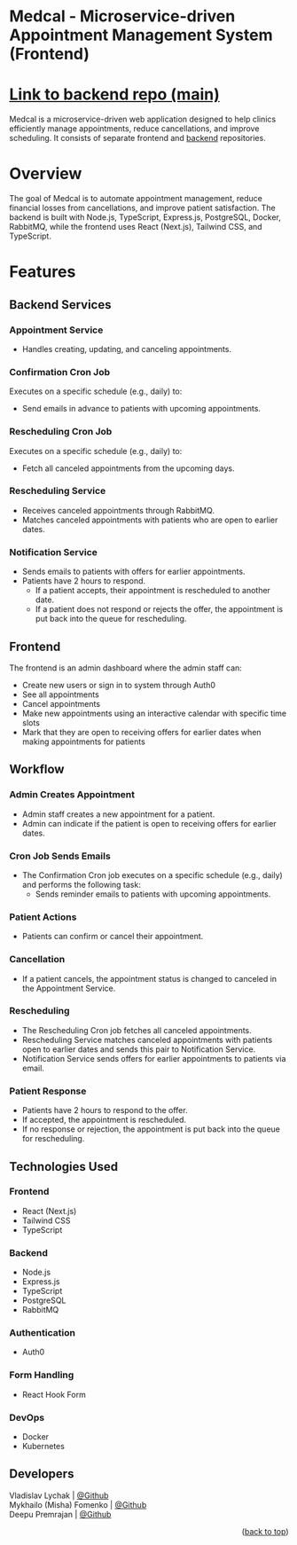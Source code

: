 # Medcal - Microservice-driven Appointment Management System (Frontend)

# [Link to backend repo (main)](https://github.com/hackademic-io/medcal-backend)

Medcal is a microservice-driven web application designed to help clinics efficiently manage appointments, reduce cancellations, and improve scheduling. It consists of separate frontend and [backend](https://github.com/hackademic-io/medcal-backend) repositories.

# Overview

The goal of Medcal is to automate appointment management, reduce financial losses from cancellations, and improve patient satisfaction. The backend is built with Node.js, TypeScript, Express.js, PostgreSQL, Docker, RabbitMQ, while the frontend uses React (Next.js), Tailwind CSS, and TypeScript.

# Features

## Backend Services

### Appointment Service

- Handles creating, updating, and canceling appointments.

### Confirmation Cron Job

Executes on a specific schedule (e.g., daily) to:

- Send emails in advance to patients with upcoming appointments.

### Rescheduling Cron Job

Executes on a specific schedule (e.g., daily) to:

- Fetch all canceled appointments from the upcoming days.

### Rescheduling Service

- Receives canceled appointments through RabbitMQ.
- Matches canceled appointments with patients who are open to earlier dates.

### Notification Service

- Sends emails to patients with offers for earlier appointments.
- Patients have 2 hours to respond.
  - If a patient accepts, their appointment is rescheduled to another date.
  - If a patient does not respond or rejects the offer, the appointment is put back into the queue for rescheduling.

## Frontend

The frontend is an admin dashboard where the admin staff can:

- Create new users or sign in to system through Auth0
- See all appointments
- Cancel appointments
- Make new appointments using an interactive calendar with specific time slots
- Mark that they are open to receiving offers for earlier dates when making appointments for patients

## Workflow

### Admin Creates Appointment

- Admin staff creates a new appointment for a patient.
- Admin can indicate if the patient is open to receiving offers for earlier dates.

### Cron Job Sends Emails

- The Confirmation Cron job executes on a specific schedule (e.g., daily) and performs the following task:
  - Sends reminder emails to patients with upcoming appointments.

### Patient Actions

- Patients can confirm or cancel their appointment.

### Cancellation

- If a patient cancels, the appointment status is changed to canceled in the Appointment Service.

### Rescheduling

- The Rescheduling Cron job fetches all canceled appointments.
- Rescheduling Service matches canceled appointments with patients open to earlier dates and sends this pair to Notification Service.
- Notification Service sends offers for earlier appointments to patients via email.

### Patient Response

- Patients have 2 hours to respond to the offer.
- If accepted, the appointment is rescheduled.
- If no response or rejection, the appointment is put back into the queue for rescheduling.

## Technologies Used

### Frontend

- React (Next.js)
- Tailwind CSS
- TypeScript

### Backend

- Node.js
- Express.js
- TypeScript
- PostgreSQL
- RabbitMQ

### Authentication

- Auth0

### Form Handling

- React Hook Form

### DevOps

- Docker
- Kubernetes

## Developers

Vladislav Lychak | [@Github](https://github.com/LychakVlad) <br />
Mykhailo (Misha) Fomenko | [@Github](https://github.com/MishaFomenko) <br />
Deepu Premrajan | [@Github](https://github.com/deepu-premrajan) <br />

<p align="right">(<a href="#readme-top">back to top</a>)</p>
